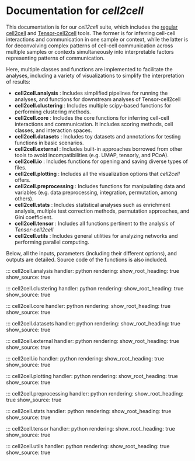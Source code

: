 # Documentation for *cell2cell*

This documentation is for our *cell2cell* suite, which includes the [regular cell2cell](https://www.biorxiv.org/content/10.1101/2020.11.22.392217v3)
and [Tensor-cell2cell](https://doi.org/10.1038/s41467-022-31369-2) tools. The former is for inferring cell-cell interactions
and communication in one sample or context, while the latter is for deconvolving complex patterns
of cell-cell communication across multiple samples or contexts simultaneously into interpretable factors
representing patterns of communication.

Here, multiple classes and functions are implemented to facilitate the analyses, including a variety of
visualizations to simplify the interpretation of results:

- **cell2cell.analysis** : Includes simplified pipelines for running the analyses, and functions for downstream analyses of Tensor-cell2cell
- **cell2cell.clustering** : Includes multiple scipy-based functions for performing clustering methods.
- **cell2cell.core** : Includes the core functions for inferring cell-cell interactions and communication. It includes scoring methods, cell classes, and interaction spaces.
- **cell2cell.datasets** : Includes toy datasets and annotations for testing functions in basic scenarios.
- **cell2cell.external** : Includes built-in approaches borrowed from other tools to avoid incompatibilities (e.g. UMAP, tensorly, and PCoA).
- **cell2cell.io** : Includes functions for opening and saving diverse types of files.
- **cell2cell.plotting** : Includes all the visualization options that *cell2cell* offers.
- **cell2cell.preprocessing** : Includes functions for manipulating data and variables (e.g. data preprocessing, integration, permutation, among others).
- **cell2cell.stats** : Includes statistical analyses such as enrichment analysis, multiple test correction methods, permutation approaches, and Gini coefficient.
- **cell2cell.tensor** : Includes all functions pertinent to the analysis of *Tensor-cell2cell*
- **cell2cell.utils** : Includes general utilities for analyzing networks and performing parallel computing.


Below, all the inputs, parameters (including their different options), and outputs are detailed. Source code of the functions is also included.


::: cell2cell.analysis
    handler: python
    rendering:
      show_root_heading: true
      show_source: true

::: cell2cell.clustering
    handler: python
    rendering:
      show_root_heading: true
      show_source: true

::: cell2cell.core
    handler: python
    rendering:
      show_root_heading: true
      show_source: true

::: cell2cell.datasets
    handler: python
    rendering:
      show_root_heading: true
      show_source: true

::: cell2cell.external
    handler: python
    rendering:
      show_root_heading: true
      show_source: true

::: cell2cell.io
    handler: python
    rendering:
      show_root_heading: true
      show_source: true

::: cell2cell.plotting
    handler: python
    rendering:
      show_root_heading: true
      show_source: true

::: cell2cell.preprocessing
    handler: python
    rendering:
      show_root_heading: true
      show_source: true

::: cell2cell.stats
    handler: python
    rendering:
      show_root_heading: true
      show_source: true

::: cell2cell.tensor
    handler: python
    rendering:
      show_root_heading: true
      show_source: true

::: cell2cell.utils
    handler: python
    rendering:
      show_root_heading: true
      show_source: true